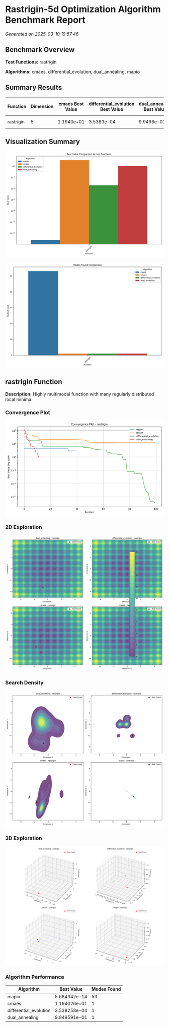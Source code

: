 # Rastrigin-5d Optimization Algorithm Benchmark Report

*Generated on 2025-03-10 19:57:46*

## Benchmark Overview

**Test Functions:** rastrigin

**Algorithms:** cmaes, differential_evolution, dual_annealing, mapio

## Summary Results

| Function | Dimension | cmaes Best Value | differential_evolution Best Value | dual_annealing Best Value | mapio Best Value |
| --- | --- | --- | --- | --- | --- |
| rastrigin | 5 | 1.1940e+01 | 3.5383e-04 | 9.9496e-01 | 5.6843e-14 |

## Visualization Summary

![Best Value Comparison](rastrigin-5d_best_value_comparison.png)

![Modes Found Comparison](rastrigin-5d_modes_found_comparison.png)

## rastrigin Function

**Description:** Highly multimodal function with many regularly distributed local minima.

### Convergence Plot

![Convergence Plot](rastrigin-5d_convergence_rastrigin.png)

### 2D Exploration

![2D Exploration](rastrigin-5d_exploration_2d_rastrigin.png)

### Search Density

![Search Density](rastrigin-5d_density_rastrigin_dims.png)

### 3D Exploration

![3D Exploration](rastrigin-5d_exploration_3d_rastrigin.png)

### Algorithm Performance

| Algorithm | Best Value | Modes Found |
| --- | --- | --- |
| mapio | 5.684342e-14 | 53 |
| cmaes | 1.194026e+01 | 1 |
| differential_evolution | 3.538258e-04 | 1 |
| dual_annealing | 9.949591e-01 | 1 |

